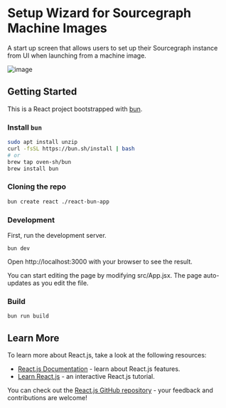 # Setup Wizard for Sourcegraph Machine Images

A start up screen that allows users to set up their Sourcegraph instance from UI when launching from a machine image.

![image](https://user-images.githubusercontent.com/68532117/200934098-0fe8b851-e6ae-4c5e-bd32-06216526ff3b.png)


## Getting Started

This is a React project bootstrapped with [bun](https://bun.sh/).

### Install `bun`

```bash
sudo apt install unzip
curl -fsSL https://bun.sh/install | bash
# or
brew tap oven-sh/bun
brew install bun
```

### Cloning the repo

```sh
bun create react ./react-bun-app
```

### Development

First, run the development server.

```
bun dev
```

Open http://localhost:3000 with your browser to see the result.

You can start editing the page by modifying src/App.jsx. The page auto-updates as you edit the file.

### Build

```
bun run build
```

## Learn More

To learn more about React.js, take a look at the following resources:

- [React.js Documentation](https://reactjs.org/docs/getting-started.html) - learn about React.js features.
- [Learn React.js](https://reactjs.org/tutorial/tutorial.html) - an interactive React.js tutorial.

You can check out the [React.js GitHub repository](https://github.com/facebook/react) - your feedback and contributions are welcome!
